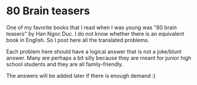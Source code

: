 # 80 Brain teasers

One of my favorite books that I read when I was young was "80 brain teasers" by Han Ngoc Duc. I do not know whether there is an equivalent book in English. So I post here all the translated problems.

Each problem here should have a logical answer that is not a joke/blunt answer. Many are perhaps a bit silly because they are meant for junior high school students and they are all family-friendly.

The answers will be added later if there is enough demand :)
